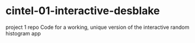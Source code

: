# cintel-01-interactive-desblake
project 1 repo
Code for a working, unique version of the interactive random histogram app
